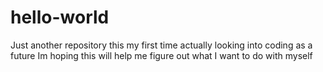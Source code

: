 # hello-world
Just another repository
this my first time actually looking into coding as a future
Im hoping this will help me figure out what I want to do with myself
